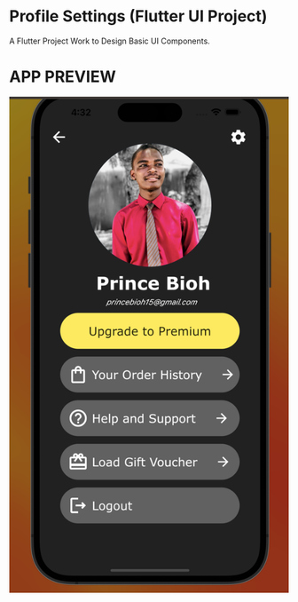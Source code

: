 # Profile Settings (Flutter UI Project)

A Flutter Project Work to Design Basic UI Components.

# APP PREVIEW
<img src="assets/images/Screenshot.png" alt="Profile Settings UI" title="Flutter UI Page">
